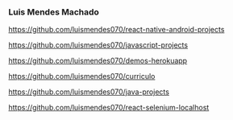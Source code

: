 ### Luis Mendes Machado
<!--
**luismendes070/luismendes070** is a ✨ _special_ ✨ repository because its `README.md` (this file) appears on your GitHub profile.

Here are some ideas to get you started:

- 🔭 I’m currently working on ...
- 🌱 I’m currently learning ...
- 👯 I’m looking to collaborate on ...
- 🤔 I’m looking for help with ...
- 💬 Ask me about ...
- 📫 How to reach me: ...
- 😄 Pronouns: ...
- ⚡ Fun fact: ...
-->
https://github.com/luismendes070/react-native-android-projects

https://github.com/luismendes070/javascript-projects

https://github.com/luismendes070/demos-herokuapp

https://github.com/luismendes070/curriculo

https://github.com/luismendes070/java-projects

https://github.com/luismendes070/react-selenium-localhost
